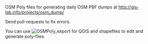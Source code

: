 OSM Poly files for generating daily OSM PBF dumps at http://gis-lab.info/projects/osm_dump/

Send pull-requests to fix errors.

You can use ![OSMPoly_export](https://github.com/nextgis/osmpoly_export) for QGIS and shapefiles to edit and generate poly-files.
